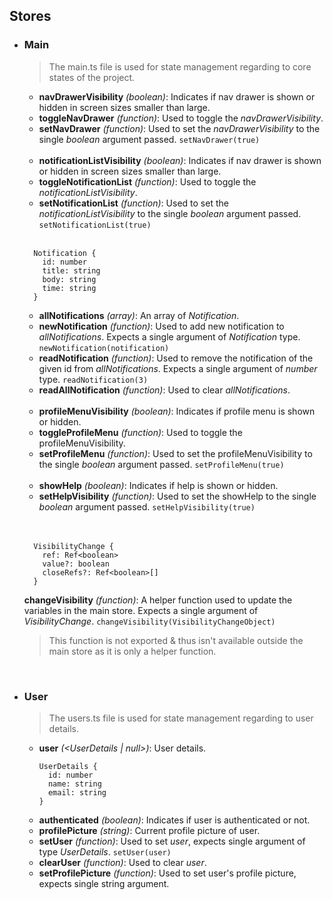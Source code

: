 ## Stores

- ### Main
  > The main.ts file is used for state management regarding to core states of the project.

  - **navDrawerVisibility** _(boolean)_: Indicates if nav drawer is shown or hidden in screen sizes smaller than large.
  - **toggleNavDrawer** _(function)_: Used to toggle the _navDrawerVisibility_.
  - **setNavDrawer** _(function)_: Used to set the _navDrawerVisibility_ to the single _boolean_ argument passed.
  `setNavDrawer(true)`

  <br>

  - **notificationListVisibility** _(boolean)_: Indicates if nav drawer is shown or hidden in screen sizes smaller than large.
  - **toggleNotificationList** _(function)_: Used to toggle the _notificationListVisibility_.
  - **setNotificationList** _(function)_: Used to set the _notificationListVisibility_ to the single _boolean_ argument passed.
  `setNotificationList(true)`

  <br>

  ```
    Notification {
      id: number
      title: string
      body: string
      time: string
    }
  ```

  - **allNotifications** _(array)_: An array of _Notification_.
  - **newNotification** _(function)_: Used to add new notification to _allNotifications_. Expects a single argument of _Notification_ type.
  `newNotification(notification)`
  - **readNotification** _(function)_: Used to remove the notification of the given id from _allNotifications_. Expects a single argument of _number_ type.
  `readNotification(3)`
  - **readAllNotification** _(function)_: Used to clear _allNotifications_.

  <br>

  - **profileMenuVisibility** _(boolean)_: Indicates if profile menu is shown or hidden.
  - **toggleProfileMenu** _(function)_: Used to toggle the profileMenuVisibility.
  - **setProfileMenu** _(function)_: Used to set the profileMenuVisibility to the single _boolean_ argument passed.
  `setProfileMenu(true)`

  <br>

  - **showHelp** _(boolean)_: Indicates if help is shown or hidden.
  - **setHelpVisibility** _(function)_: Used to set the showHelp to the single _boolean_ argument passed.
  `setHelpVisibility(true)`
  

  <br>
  <br>

  ```
    VisibilityChange {
      ref: Ref<boolean>
      value?: boolean
      closeRefs?: Ref<boolean>[]
    }
  ```

  **changeVisibility** _(function)_: A helper function used to update the variables in the main store. Expects a single argument of _VisibilityChange_.
  `changeVisibility(VisibilityChangeObject)`
  <br>
  > This function is not exported & thus isn't available outside the main store as it is only a helper function.

<br>

- ### User
  > The users.ts file is used for state management regarding to user details.

  - **user** _(<UserDetails | null>)_: User details.
    ```
    UserDetails {
      id: number
      name: string
      email: string
    }
    ```
  - **authenticated** _(boolean)_: Indicates if user is authenticated or not.
  - **profilePicture** _(string)_: Current profile picture of user.
  - **setUser** _(function)_: Used to set _user_, expects single argument of type _UserDetails_.
  `setUser(user)`
  - **clearUser** _(function)_: Used to clear _user_.
  - **setProfilePicture** _(function)_: Used to set user's profile picture, expects single string argument.